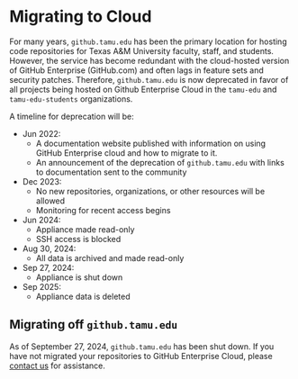 # Migrating to Cloud

For many years, `github.tamu.edu` has been the primary location for hosting code repositories for Texas A&M University faculty, staff, and students. However, the service has become redundant with the cloud-hosted version of GitHub Enterprise (GitHub.com) and often lags in feature sets and security patches. Therefore, `github.tamu.edu` is now deprecated in favor of all projects being hosted on Github Enterprise Cloud in the `tamu-edu` and `tamu-edu-students` organizations.

A timeline for deprecation will be:

* Jun 2022:
    * A documentation website published with information on using GitHub Enterprise cloud and how to migrate to it.
    * An announcement of the deprecation of `github.tamu.edu` with links to documentation sent to the community
* Dec 2023:
    * No new repositories, organizations, or other resources will be allowed
    * Monitoring for recent access begins
* Jun 2024:
    * Appliance made read-only
    * SSH access is blocked
* Aug 30, 2024:
    * All data is archived and made read-only
* Sep 27, 2024:
    * Appliance is shut down 
* Sep 2025:
    * Appliance data is deleted

## Migrating off `github.tamu.edu`

As of September 27, 2024, `github.tamu.edu` has been shut down. If you have not migrated your repositories to GitHub Enterprise Cloud, please [contact us](mailto:github@tamu.edu) for assistance.
